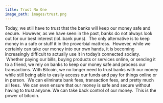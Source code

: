 ```yaml
---
title: Trust No One
image_path: images/trust.png
---
```

Today, we still have to trust that the banks will keep our money safe and secure.  However, as we have seen in the past, banks do not always look out for our best interest (lol..bank puns).  The only alternative is to keep money in a safe or stuff it in the proverbial mattress. However, while we certainly can take our money into our own hands, it is becoming increasingly difficult to actually use it in today’s connected society.  Whether paying our bills, buying products or services online, or sending it to a friend, we rely on banks to keep our money safe and process our transactions.With Bitcoin, we no longer need to trust banks with our money while still being able to easily access our funds and pay for things online or in person.  We can eliminate bank fees, transaction fees, and pretty much all fees.  We can even ensure that our money is safe and secure without having to trust anyone.We can take back control of our money.  This is the power of bitcoin.